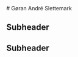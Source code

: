 <link rel="stylesheet" type="text/css" href="./style.css"/>
# Gøran André Slettemark

## Subheader
## Subheader
